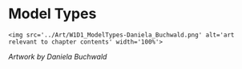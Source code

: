 # Model Types

 ````{div} full-width 
 <img src='../Art/W1D1_ModelTypes-Daniela_Buchwald.png' alt='art relevant to chapter contents' width='100%'> 
```` 

*Artwork by Daniela Buchwald*